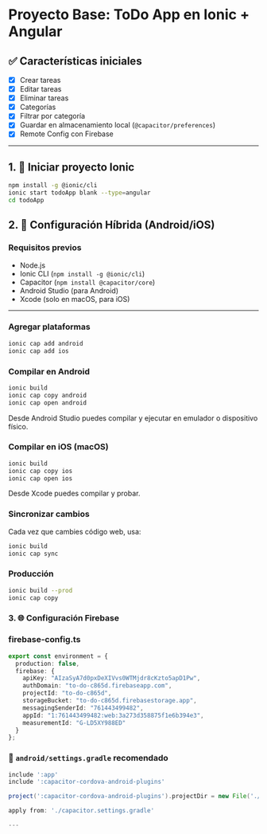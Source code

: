 # Proyecto Base: ToDo App en Ionic + Angular

## ✅ Características iniciales
- [x] Crear tareas
- [x] Editar tareas
- [x] Eliminar tareas
- [x] Categorías
- [x] Filtrar por categoría
- [x] Guardar en almacenamiento local (`@capacitor/preferences`)
- [x] Remote Config con Firebase

---

## 1. 🚀 Iniciar proyecto Ionic
```bash
npm install -g @ionic/cli
ionic start todoApp blank --type=angular
cd todoApp
```

## 2. 📱 Configuración Híbrida (Android/iOS)

### Requisitos previos
- Node.js
- Ionic CLI (`npm install -g @ionic/cli`)
- Capacitor (`npm install @capacitor/core`)
- Android Studio (para Android)
- Xcode (solo en macOS, para iOS)

---

### Agregar plataformas
```bash
ionic cap add android
ionic cap add ios
```

### Compilar en Android
```bash
ionic build
ionic cap copy android
ionic cap open android
```
Desde Android Studio puedes compilar y ejecutar en emulador o dispositivo físico.

### Compilar en iOS (macOS)
```bash
ionic build
ionic cap copy ios
ionic cap open ios
```
Desde Xcode puedes compilar y probar.

### Sincronizar cambios
Cada vez que cambies código web, usa:
```bash
ionic build
ionic cap sync
```

### Producción
```bash
ionic build --prod
ionic cap copy
```

### 3. 🌐 Configuración Firebase

### firebase-config.ts
```ts
export const environment = {
  production: false,
  firebase: {
    apiKey: "AIzaSyA7d0pxDeXIVvs0WTMjdr8cKzto5apD1Pw",
    authDomain: "to-do-c865d.firebaseapp.com",
    projectId: "to-do-c865d",
    storageBucket: "to-do-c865d.firebasestorage.app",
    messagingSenderId: "761443499482",
    appId: "1:761443499482:web:3a273d358875f1e6b394e3",
    measurementId: "G-LD5XY988ED"
  }
};
```

### 📄 `android/settings.gradle` recomendado
```gradle
include ':app'
include ':capacitor-cordova-android-plugins'

project(':capacitor-cordova-android-plugins').projectDir = new File('./capacitor-cordova-android-plugins')

apply from: './capacitor.settings.gradle'

---



